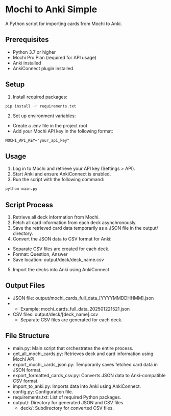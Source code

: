 # Mochi to Anki Simple
A Python script for importing cards from Mochi to Anki.

## Prerequisites
- Python 3.7 or higher
- Mochi Pro Plan (required for API usage)
- Anki installed
- AnkiConnect plugin installed

## Setup
1. Install required packages:
```bash
pip install -r requirements.txt
```

2. Set up environment variables:
- Create a .env file in the project root
- Add your Mochi API key in the following format:
```
MOCHI_API_KEY="your_api_key"
```

## Usage
1. Log in to Mochi and retrieve your API key (Settings > API).
2. Start Anki and ensure AnkiConnect is enabled.
3. Run the script with the following command:
```bash
python main.py
```

## Script Process
1. Retrieve all deck information from Mochi.
2. Fetch all card information from each deck asynchronously.
3. Save the retrieved card data temporarily as a JSON file in the output/ directory.
4. Convert the JSON data to CSV format for Anki:
- Separate CSV files are created for each deck.
- Format: Question, Answer
- Save location: output/deck/deck_name.csv
5. Import the decks into Anki using AnkiConnect.

## Output Files
- JSON file: output/mochi_cards_full_data_[YYYYMMDDHHMM].json
- - Example: mochi_cards_full_data_202501221521.json
- CSV files: output/deck/[deck_name].csv
  - Separate CSV files are generated for each deck.

## File Structure
- main.py: Main script that orchestrates the entire process.
- get_all_mochi_cards.py: Retrieves deck and card information using Mochi API.
- export_mochi_cards_json.py: Temporarily saves fetched card data in JSON format.
- export_formatted_cards_csv.py: Converts JSON data to Anki-compatible CSV format.
- import_to_anki.py: Imports data into Anki using AnkiConnect.
- config.py: Configuration file.
- requirements.txt: List of required Python packages.
- output/: Directory for generated JSON and CSV files.
  - deck/: Subdirectory for converted CSV files.
